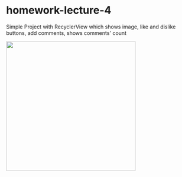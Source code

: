 # homework-lecture-4

Simple Project with RecyclerView which shows image, like and dislike buttons, add comments, shows comments' count

<p>
  <img src="./DEMO/homework-lecture-4.gif" width="350" />
</p>
